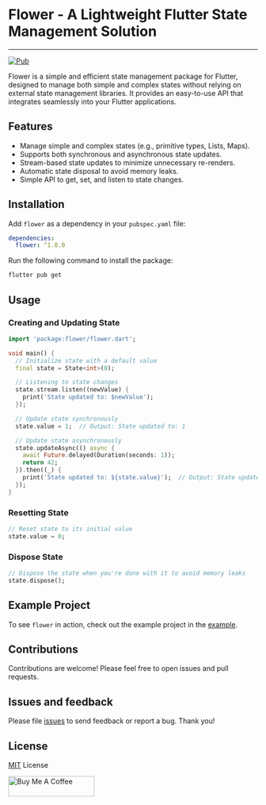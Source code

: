 # Flower - A Lightweight Flutter State Management Solution

---

[![Pub](https://img.shields.io/pub/v/flower.svg)](https://pub.dev/packages/flower)


Flower is a simple and efficient state management package for Flutter, designed to manage both simple and complex states without relying on external state management libraries. It provides an easy-to-use API that integrates seamlessly into your Flutter applications.

## Features

- Manage simple and complex states (e.g., primitive types, Lists, Maps).
- Supports both synchronous and asynchronous state updates.
- Stream-based state updates to minimize unnecessary re-renders.
- Automatic state disposal to avoid memory leaks.
- Simple API to get, set, and listen to state changes.

## Installation

Add `flower` as a dependency in your `pubspec.yaml` file:

```yaml
dependencies:
  flower: ^1.0.0
```

Run the following command to install the package:

```bash
flutter pub get
```

## Usage
### Creating and Updating State

```dart
import 'package:flower/flower.dart';

void main() {
  // Initialize state with a default value
  final state = State<int>(0);

  // Listening to state changes
  state.stream.listen((newValue) {
    print('State updated to: $newValue');
  });

  // Update state synchronously
  state.value = 1;  // Output: State updated to: 1

  // Update state asynchronously
  state.updateAsync(() async {
    await Future.delayed(Duration(seconds: 1));
    return 42;
  }).then((_) {
    print('State updated to: ${state.value}');  // Output: State updated to: 42
  });
}
```

### Resetting State

```dart
// Reset state to its initial value
state.value = 0;
```

### Dispose State

```dart
// Dispose the state when you're done with it to avoid memory leaks
state.dispose();
```

## Example Project
To see `flower` in action, check out the example project in the [example](https://github.com/14h4i/flower/blob/master/example/lib/main.dart).

## Contributions
Contributions are welcome! Please feel free to open issues and pull requests.

## Issues and feedback

Please file [issues](https://github.com/14h4i/flower/issues) to send feedback or report a bug. Thank you!

## License
[MIT](https://mit-license.org) License

<a href="https://www.buymeacoffee.com/14h4i" target="_blank"><img src="https://cdn.buymeacoffee.com/buttons/default-orange.png" alt="Buy Me A Coffee" height="41" width="174"></a>


